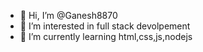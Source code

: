 - 👋 Hi, I’m @Ganesh8870
- 👀 I’m interested in full stack devolpement
- 🌱 I’m currently learning html,css,js,nodejs


<!---
Ganesh8870/Ganesh8870 is a ✨ special ✨ repository because its `README.md` (this file) appears on your GitHub profile.
You can click the Preview link to take a look at your changes.
--->
